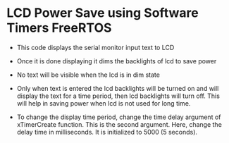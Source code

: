 # LCD Power Save using Software Timers FreeRTOS

- This code displays the serial monitor input text to LCD 

- Once it is done displaying it dims the backlights of lcd to save power

- No text will be visible when the lcd is in dim state

- Only when text is entered the lcd backlights will be turned on and will display
  the text for a time period, then lcd backlights will turn off. This will help in
  saving power when lcd is not used for long time.

- To change the display time period, change the time delay argument of xTimerCreate function.
  This is the second argument. Here, change the delay time in milliseconds. It is 
  initialized to 5000 (5 seconds). 


